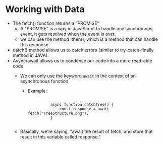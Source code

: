 # Working with Data

- The fetch() function returns a "PROMISE"
	- A "PROMISE" is a way in JavaScript to handle any synchronous event, it gets resolved when the event is over.
	- we can use the method .then(), which is a method that can handle this response
- catch() method allows us to catch errors (similar to try-catch-finally method in JAVA).
- Async/await allows us to condense our code into a more read-able code.
	- We can only use the keyword <code>await</code> in the context of an asynchronous function
		- Example:
		
			<code>
					async function catchTree() {
						const response = await fetch("TreeStructure.png");
					}
			</code>

	- Basically, we're saying, "await the result of fetch, and store that result in this variable called response."